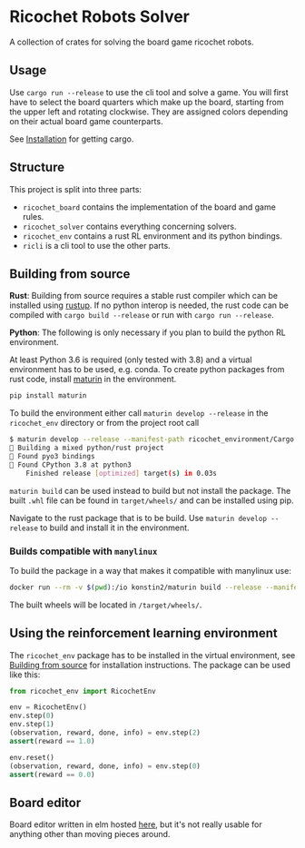 # Ricochet Robots Solver

A collection of crates for solving the board game ricochet robots.

## Usage

Use `cargo run --release` to use the cli tool and solve a game.
You will first have to select the board quarters which make up the board, starting from the upper left and rotating clockwise. They are assigned colors depending on their actual board game counterparts.

See [Installation](#installation) for getting cargo.

## Structure

This project is split into three parts:

- `ricochet_board` contains the implementation of the board and game rules.
- `ricochet_solver` contains everything concerning solvers.
- `ricochet_env` contains a rust RL environment and its python bindings.
- `ricli` is a cli tool to use the other parts.

## Building from source

**Rust**: Building from source requires a stable rust compiler which can be installed using [rustup](https://rustup.rs/).
    If no python interop is needed, the rust code can be compiled with `cargo build --release` or run with `cargo run --release`.

**Python**: The following is only necessary if you plan to build the python RL environment.

At least Python 3.6 is required (only tested with 3.8) and a virtual environment has to be used, e.g. conda. To create python packages from rust code, install [maturin](https://pypi.org/project/maturin/) in the environment.

```bash
pip install maturin
```

To build the environment either call `maturin develop --release` in the `ricochet_env` directory or from the project root call

```bash
$ maturin develop --release --manifest-path ricochet_environment/Cargo.toml 
🍹 Building a mixed python/rust project
🔗 Found pyo3 bindings
🐍 Found CPython 3.8 at python3
    Finished release [optimized] target(s) in 0.03s
```

`maturin build` can be used instead to build but not install the package. The built `.whl` file can be found in `target/wheels/` and can be installed using pip.

Navigate to the rust package that is to be build. Use `maturin develop --release` to build and install it in the environment.

### Builds compatible with `manylinux`

To build the package in a way that makes it compatible with manylinux use:

```bash
docker run --rm -v $(pwd):/io konstin2/maturin build --release --manifest-path /io/ricochet_environment/Cargo.toml
```

The built wheels will be located in `/target/wheels/`.

## Using the reinforcement learning environment

The `ricochet_env` package has to be installed in the virtual environment, see [Building from source](#building-from-source) for installation instructions. The package can be used like this:

```python
from ricochet_env import RicochetEnv

env = RicochetEnv()
env.step(0)
env.step(1)
(observation, reward, done, info) = env.step(2)
assert(reward == 1.0)

env.reset()
(observation, reward, done, info) = env.step(0)
assert(reward == 0.0)
```

## Board editor

Board editor written in elm hosted [here](https://lireer.github.io/ricochet-robot-solver/), but it's not really usable for anything other than moving pieces around.
